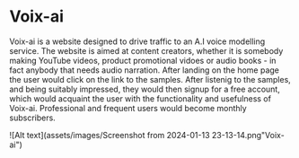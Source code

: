 # Voix-ai
Voix-ai is a website designed to drive traffic to an A.I voice modelling service.
The website is aimed at content creators, whether it is somebody making YouTube videos, product promotional vidoes
or audio books - in fact anybody that needs audio narration.
After landing on the home page the user would click on the link to the samples. After listenig to the samples,
and being suitably impressed, they would then signup for a free account, which would acquaint the user with the functionality and usefulness of Voix-ai. Professional and frequent users would become monthly subscribers.

![Alt text](assets/images/Screenshot from 2024-01-13 23-13-14.png"Voix-ai")

